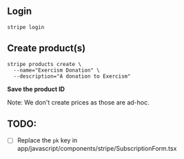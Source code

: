 ## Login

```
stripe login
```

## Create product(s)

```
stripe products create \
  --name="Exercism Donation" \
  --description="A donation to Exercism"
```

**Save the product ID**

Note: We don't create prices as those are ad-hoc.

## TODO:

- [ ] Replace the `pk` key in app/javascript/components/stripe/SubscriptionForm.tsx
